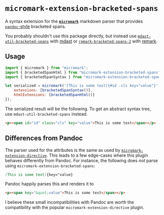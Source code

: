 # `micromark-extension-bracketed-spans`

A syntax extension for the **[`micromark`](https://github.com/micromark/micromark)** markdown parser that provides [`pandoc`-style](https://pandoc.org/MANUAL.html#extension-bracketed_spans) bracketed spans.

You probably shouldn't use this package directly, but instead use [`mdast-util-bracketed-spans`](https://github.com/wenkokke/remark-bracketed-spans-2/tree/main/mdast-util-bracketed-spans) with [mdast](https://github.com/syntax-tree/mdast) or [`remark-bracketed-spans-2`](https://github.com/wenkokke/remark-bracketed-spans-2/tree/main/remark-bracketed-spans-2) with [remark](https://github.com/remarkjs/remark).

## Usage

```javascript
import { micromark } from "micromark";
import { bracketedSpanHtml } from "micromark-extension-bracketed-spans";
import { bracketedSpanSyntax } from "micromark-extension-bracketed-spans";

let serialized = micromark('[This is some text]{#id .cls key="value"}', {
    extensions: [bracketedSpanSyntax()],
    htmlExtensions: [bracketedSpanHtml()]
});
```

The serialized result will be the following.  To get an abstract syntax tree, use `mdast-util-bracketed-spans` instead.

```html
<p><span id="id" class="cls" key="value">This is some text</span></p>
```

## Differences from Pandoc

The parser used for the attributes is the same as used by [`micromark-extension-directive`](https://github.com/micromark/micromark-extension-directive). This leads to a few edge-cases where this plugin behaves differently from Pandoc.
For instance, the following does *not* parse using `micromark-extension-bracketed-spans`:

```md
[This is some text]{key="value}
```

Pandoc happily parses this and renders it to

```html
<p><span key="&quot;value">This is some text</span></p>
```

I believe these small incompatibilities with Pandoc are worth the compatibility with the popular `micromark-extension-directive` plugin.
